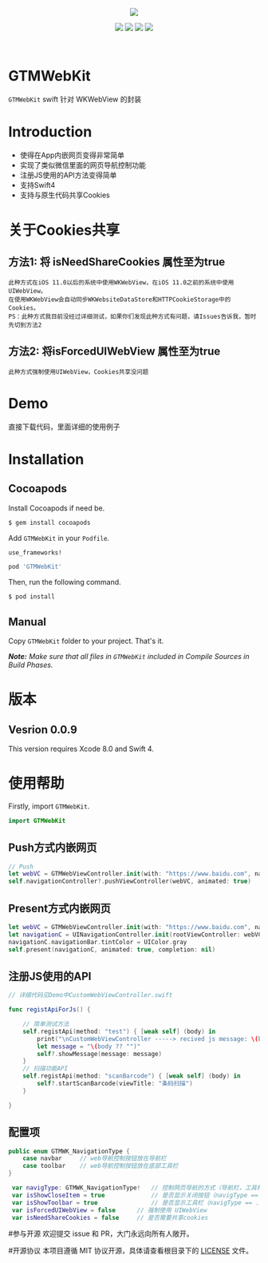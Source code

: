 
<p align="center">
<a href="https://github.com/GTMYang/GTMWebKit"><img src="https://raw.githubusercontent.com/GTMYang/GTMWebKit/master/logo.png"></a>
</p>

<p align="center">
<a href="https://github.com/GTMYang/GTMWebKit"><img src="https://img.shields.io/badge/platform-ios-lightgrey.svg"></a>
<a href="https://github.com/GTMYang/GTMWebKit"><img src="https://img.shields.io/github/license/johnlui/Pitaya.svg?style=flat"></a>
<a href="https://github.com/GTMYang/GTMWebKit"><img src="https://img.shields.io/badge/language-Swift%203-orange.svg"></a>
<a href="https://travis-ci.org/GTMYang/GTMWebKit"><img src="https://img.shields.io/travis/johnlui/Pitaya.svg"></a>
</p>

<br>

GTMWebKit
===================
`GTMWebKit` swift 针对 WKWebView 的封装

# Introduction

- 使得在App内嵌网页变得非常简单
- 实现了类似微信里面的网页导航控制功能
- 注册JS使用的API方法变得简单
- 支持Swift4
- 支持与原生代码共享Cookies

# 关于Cookies共享
## 方法1: 将 isNeedShareCookies 属性至为true
    此种方式在iOS 11.0以后的系统中使用WKWebView，在iOS 11.0之前的系统中使用UIWebView。
    在使用WKWebView会自动同步WKWebsiteDataStore和HTTPCookieStorage中的Cookies。
    PS：此种方式我目前没经过详细测试，如果你们发现此种方式有问题，请Issues告诉我，暂时先切到方法2
  ## 方法2: 将isForcedUIWebView 属性至为true
    此种方式强制使用UIWebView，Cookies共享没问题


# Demo
直接下载代码，里面详细的使用例子

# Installation

## Cocoapods

Install Cocoapods if need be.

```bash
$ gem install cocoapods
```

Add `GTMWebKit` in your `Podfile`.

```ruby
use_frameworks!

pod 'GTMWebKit'
```

Then, run the following command.

```bash
$ pod install
```


## Manual

Copy `GTMWebKit` folder to your project. That's it.

_**Note:** Make sure that all files in `GTMWebKit` included in Compile Sources in Build Phases._

# 版本

## Vesrion 0.0.9

This version requires Xcode 8.0 and Swift 4.

# 使用帮助

Firstly, import `GTMWebKit`.

```swift
import GTMWebKit
```

## Push方式内嵌网页
```swift
// Push
let webVC = GTMWebViewController.init(with: "https://www.baidu.com", navigType: .navbar)
self.navigationController?.pushViewController(webVC, animated: true)
```

## Present方式内嵌网页
```swift
let webVC = GTMWebViewController.init(with: "https://www.baidu.com", navigType: .toolbar)
let navigationC = UINavigationController.init(rootViewController: webVC)
navigationC.navigationBar.tintColor = UIColor.gray
self.present(navigationC, animated: true, completion: nil)
```

## 注册JS使用的API

```swift
// 详细代码见Demo中CustomWebViewController.swift

func registApiForJs() {

    // 简单测试方法
    self.registApi(method: "test") { [weak self] (body) in
        print("\nCustomWebViewController -----> recived js message: \(body ?? "")\n\n")
        let message = "\(body ?? "")"
        self?.showMessage(message: message)
    }
    // 扫描功能API
    self.registApi(method: "scanBarcode") { [weak self] (body) in
        self?.startScanBarcode(viewTitle: "条码扫描")
    }

}
```

## 配置项

```swift
public enum GTMWK_NavigationType {
    case navbar     // web导航控制按钮放在导航栏
    case toolbar    // web导航控制按钮放在底部工具栏
}

 var navigType: GTMWK_NavigationType!   // 控制网页导航的方式（导航栏，工具栏）
 var isShowCloseItem = true             // 是否显示关闭按钮（navigType == .navbar 时使用）
 var isShowToolbar = true               // 是否显示工具栏（navigType == .toolbar 时使用）
 var isForcedUIWebView = false      // 强制使用 UIWebView
 var isNeedShareCookies = false     // 是否需要共享cookies

```



#参与开源
欢迎提交 issue 和 PR，大门永远向所有人敞开。

#开源协议
本项目遵循 MIT 协议开源，具体请查看根目录下的 [LICENSE](https://raw.githubusercontent.com/GTMYang/GTMWebKit/master/LICENSE) 文件。


